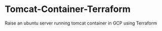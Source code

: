 # Tomcat-Container-Terraform
Raise an ubuntu server running tomcat container in GCP using Terraform
